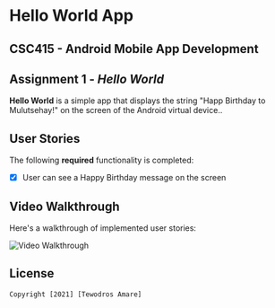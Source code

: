 # Hello World App

## CSC415 - Android Mobile App Development

## Assignment 1 - *Hello World*

**Hello World** is a simple app that displays the string "Happ Birthday to Mulutsehay!" on the screen of the Android virtual device..

## User Stories

The following **required** functionality is completed:

- [x] User can see a Happy Birthday message on the screen

## Video Walkthrough

Here's a walkthrough of implemented user stories:

<img src='hello_world_app_recording.gif' title='Video Walkthrough' width='' alt='Video Walkthrough' />

## License

    Copyright [2021] [Tewodros Amare]

